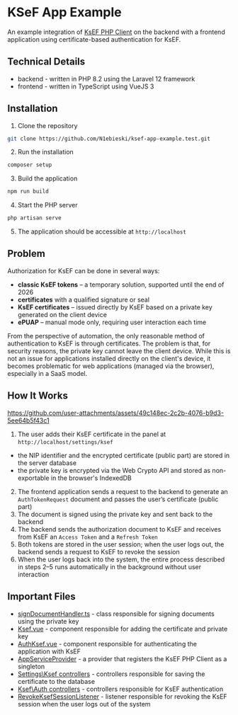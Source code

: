 # KSeF App Example

An example integration of [KsEF PHP Client](https://github.com/N1ebieski/ksef-php-client) on the backend with a frontend application using certificate-based authentication for KsEF.

## Technical Details

- backend - written in PHP 8.2 using the Laravel 12 framework  
- frontend - written in TypeScript using VueJS 3

## Installation

1. Clone the repository

```bash
git clone https://github.com/N1ebieski/ksef-app-example.test.git
```

2. Run the installation

```bash
composer setup
```

3. Build the application

```bash
npm run build
```

4. Start the PHP server

```bash
php artisan serve
```

5. The application should be accessible at `http://localhost`

## Problem

Authorization for KsEF can be done in several ways:

- **classic KsEF tokens** – a temporary solution, supported until the end of 2026
- **certificates** with a qualified signature or seal
- **KsEF certificates** – issued directly by KsEF based on a private key generated on the client device
- **ePUAP** – manual mode only, requiring user interaction each time

From the perspective of automation, the only reasonable method of authentication to KsEF is through certificates. The problem is that, for security reasons, the private key cannot leave the client device. While this is not an issue for applications installed directly on the client's device, it becomes problematic for web applications (managed via the browser), especially in a SaaS model.

## How It Works

https://github.com/user-attachments/assets/49c148ec-2c2b-4076-b9d3-5ee64b5f43c1

1. The user adds their KsEF certificate in the panel at `http://localhost/settings/ksef`

- the NIP identifier and the encrypted certificate (public part) are stored in the server database
- the private key is encrypted via the Web Crypto API and stored as non-exportable in the browser's IndexedDB

2. The frontend application sends a request to the backend to generate an `AuthTokenRequest` document and passes the user’s certificate (public part)
3. The document is signed using the private key and sent back to the backend
4. The backend sends the authorization document to KsEF and receives from KsEF an `Access Token` and a `Refresh Token`
5. Both tokens are stored in the user session; when the user logs out, the backend sends a request to KsEF to revoke the session
6. When the user logs back into the system, the entire process described in steps 2–5 runs automatically in the background without user interaction

## Important Files

- [signDocumentHandler.ts](https://github.com/N1ebieski/ksef-app-example.test/blob/main/resources/js/actions/signDocumentHandler.ts) - class responsible for signing documents using the private key
- [Ksef.vue](https://github.com/N1ebieski/ksef-app-example.test/blob/main/resources/js/pages/settings/Ksef.vue) - component responsible for adding the certificate and private key
- [AuthKsef.vue](https://github.com/N1ebieski/ksef-app-example.test/blob/main/resources/js/components/AuthKsef.vue) - component responsible for authenticating the application with KsEF
- [AppServiceProvider](https://github.com/N1ebieski/ksef-app-example.test/blob/main/app/Providers/AppServiceProvider.php) - a provider that registers the KsEF PHP Client as a singleton
- [Settings\Ksef controllers](https://github.com/N1ebieski/ksef-app-example.test/tree/main/app/Http/Controllers/Settings/Ksef) - controllers responsible for saving the certificate to the database
- [Ksef\Auth controllers](https://github.com/N1ebieski/ksef-app-example.test/tree/main/app/Http/Controllers/Ksef/Auth) - controllers responsible for KsEF authentication
- [RevokeKsefSessionListener](https://github.com/N1ebieski/ksef-app-example.test/blob/main/app/Listeners/RevokeKsefSessionListener.php) - listener responsible for revoking the KsEF session when the user logs out of the system
